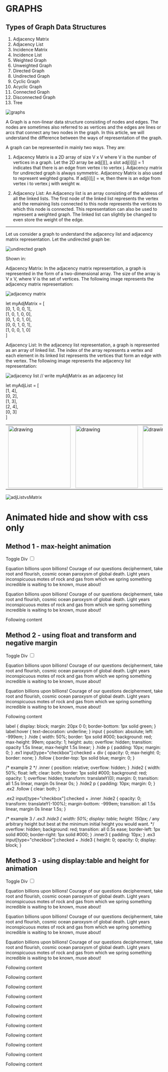 # GRAPHS

## Types of Graph Data Structures

1. Adjacency Matrix
2. Adjacency List
3. Incidence Matrix
4. Incidence List
5. Weighted Graph
6. Unweighted Graph
7. Directed Graph
8. Undirected Graph
9. Cyclic Graph
10. Acyclic Graph
11. Connected Graph
12. Disconnected Graph
13. Tree

![graphs](../../files/graphtypes.gif)



A Graph is a non-linear data structure consisting of nodes and edges. The nodes are sometimes also referred to as vertices and the edges are lines or arcs that connect any two nodes in the graph. In this article, we will understand the difference between the ways of representation of the graph. 

A graph can be represented in mainly two ways. They are: 
 
1. Adjacency Matrix is a 2D array of size V x V where V is the number of vertices in a graph. 
    Let the 2D array be adj[][], a slot adj[i][j] = 1 indicates that there is an edge from vertex i to vertex j. Adjacency matrix for undirected graph is always symmetric. Adjacency Matrix is also used to represent weighted graphs. If adj[i][j] = w, then there is an edge from vertex i to vertex j with weight w.

2. Adjacency List: An Adjacency list is an array consisting of the address of all the linked lists. 
    The first node of the linked list represents the vertex and the remaining lists connected to this node represents the vertices to which this node is connected. This representation can also be used to represent a weighted graph. The linked list can slightly be changed to even store the weight of the edge.


----------------------------------------------------------------------------------------------------------------------------------------------------------------------------------------------

Let us consider a graph to understand the adjacency list and adjacency matrix representation. Let the undirected graph be: 

![undirected graph](https://media.geeksforgeeks.org/wp-content/uploads/20200609203724/graph.png)

Shown in: 

Adjacency Matrix: In the adjacency matrix representation, a graph is represented in the form of a two-dimensional array. The size of the array is V x V, where V is the set of vertices. The following image represents the adjacency matrix representation: 
 

![adjacency matrix](https://media.geeksforgeeks.org/wp-content/uploads/20200609204115/matrix.png)

let myAdjMatrix = [ <br/>
    [0, 1, 0, 0, 1], <br/>
    [1, 0, 1, 0, 0], <br/>
    [0, 1, 0, 1, 0], <br/>
    [0, 0, 1, 0, 1], <br/>
    [1, 0, 0, 1, 0] <br/>
] <br/>


Adjacency List: In the adjacency list representation, a graph is represented as an array of linked list. The index of the array represents a vertex and each element in its linked list represents the  vertices that form an edge with the vertex. The following image represents the adjacency list representation:

![adjacency list](https://media.geeksforgeeks.org/wp-content/uploads/20200609204414/linklist.png)
// write myAdjMatrix as an adjacency list

let myAdjList = [ <br/>
    [1, 4], <br/>
    [0, 2], <br/>
    [1, 3], <br/>
    [2, 4], <br/>
    [0, 3] <br/>
] <br/>

<table>
<tr>
<td> <img src="https://media.geeksforgeeks.org/wp-content/uploads/20200609203724/graph.png" alt="drawing" width="200"/> </td>
<td> <img src="https://media.geeksforgeeks.org/wp-content/uploads/20200609204115/matrix.png" alt="drawing" width="200"/> </td>
<td> <img src="https://media.geeksforgeeks.org/wp-content/uploads/20200609204414/linklist.png" alt="drawing" width="200"/> </td>
</tr>
</table>

![adjListvsMatrix](../../files/adjListVsMatrix.png)

<!-- none are perfect but may be useful in certain situations -->
<h1>Animated hide and show with css only</h1>
<h2>Method 1 - max-height animation</h2>
<div class="ex1">
  <label for="item-1">Toggle Div</label>
  <input type="checkbox" name="one" id="item-1">
  <div class="hide">
    <p>Equation billions upon billions! Courage of our questions decipherment, take root and flourish, cosmic ocean paroxysm of global death. Light years inconspicuous motes of rock and gas from which we spring something incredible is waiting to be known,
      muse about!</p>
    <p>Equation billions upon billions! Courage of our questions decipherment, take root and flourish, cosmic ocean paroxysm of global death. Light years inconspicuous motes of rock and gas from which we spring something incredible is waiting to be known,
      muse about!</p>
  </div>
  <p class="follow">Following content</p>
</div>

<h2>Method 2 - using float and transform and negative margin</h2>

<div class="ex2">
  <label for="item-2">Toggle Div</label>
  <input type="checkbox" name="rwo" id="item-2">
  <div class="inner">
    <div class="hide2">
      <p>Equation billions upon billions! Courage of our questions decipherment, take root and flourish, cosmic ocean paroxysm of global death. Light years inconspicuous motes of rock and gas from which we spring something incredible is waiting to be known,
        muse about!</p>
      <p>Equation billions upon billions! Courage of our questions decipherment, take root and flourish, cosmic ocean paroxysm of global death. Light years inconspicuous motes of rock and gas from which we spring something incredible is waiting to be known,
        muse about!</p>
    </div>
  </div>
  <p class="follow">Following content</p>
</div>
label {
  display: block;
  margin: 20px 0 0;
  border-bottom: 1px solid green;
}
label:hover {
  text-decoration: underline;
}
input {
  position: absolute;
  left: -999em;
}
.hide {
  width: 50%;
  border: 1px solid #000;
  background: red;
  max-height: 99em;
  opacity: 1;
  height: auto;
  overflow: hidden;
  transition: opacity 1.5s linear, max-height 1.5s linear;
}
.hide p {
  padding: 10px;
  margin: 0;
}
.ex1 input[type="checkbox"]:checked + div {
  opacity: 0;
  max-height: 0;
  border: none;
}
.follow {
  border-top: 1px solid blue;
  margin: 0;
}

/* example 2 */
.inner {
  position: relative;
  overflow: hidden;
}
.hide2 {
  width: 50%;
  float: left;
  clear: both;
  border: 1px solid #000;
  background: red;
  opacity: 1;
  overflow: hidden;
  transform: translateY(0);
  margin: 0;
  transition: all 1.5s linear, margin 0s linear 0s;
}
.hide2 p {
  padding: 10px;
  margin: 0;
}
.ex2 .follow {
  clear: both;
}

.ex2 input[type="checkbox"]:checked + .inner .hide2 {
  opacity: 0;
  transform: translateY(-100%);
  margin-bottom: -999em;
  transition: all 1.5s linear, margin 0s linear 1.5s;
}

/* example 3 */
.ex3 .hide3 {
  width: 50%;
  display: table;
  height: 150px; /* any arbitrary height but best at the minimum initial height you would want. */
  overflow: hidden;
  background: red;
  transition: all 0.5s ease;
  border-left: 1px solid #000;
  border-right: 1px solid #000;
}
.inner3 {
  padding: 10px;
}
.ex3 input[type="checkbox"]:checked + .hide3 {
  height: 0;
  opacity: 0;
  display: block;
}

<h2>Method 3 - using display:table and height for animation</h2>
<div class="ex3">
  <label for="item-3">Toggle Div</label>
  <input type="checkbox" name="one" id="item-3">
  <div class="hide3">
    <div class="inner3">
      <p>Equation billions upon billions! Courage of our questions decipherment, take root and flourish, cosmic ocean paroxysm of global death. Light years inconspicuous motes of rock and gas from which we spring something incredible is waiting to be known,
        muse about!</p>
      <p>Equation billions upon billions! Courage of our questions decipherment, take root and flourish, cosmic ocean paroxysm of global death. Light years inconspicuous motes of rock and gas from which we spring something incredible is waiting to be known,
        muse about!</p>
      <p>Equation billions upon billions! Courage of our questions decipherment, take root and flourish, cosmic ocean paroxysm of global death. Light years inconspicuous motes of rock and gas from which we spring something incredible is waiting to be known,
        muse about!</p>
    </div>
  </div>
  <p class="follow">Following content</p>
  <p>Following content</p>
  <p>Following content</p>
  <p>Following content</p>
  <p>Following content</p>
  <p>Following content</p>
  <p>Following content</p>
  <p>Following content</p>
  <p>Following content</p>
  <p>Following content</p>
  <p>Following content</p>
</div>



